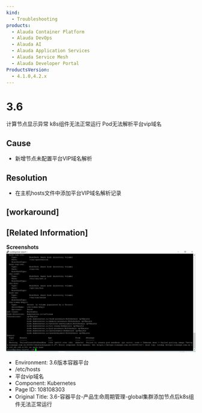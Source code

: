 ```yaml
---
kind:
  - Troubleshooting
products:
  - Alauda Container Platform
  - Alauda DevOps
  - Alauda AI
  - Alauda Application Services
  - Alauda Service Mesh
  - Alauda Developer Portal
ProductsVersion:
  - 4.1.0,4.2.x
---
```

<!-- A type of document that involves encountering a fault, diagnosing it, performing root cause analysis, and providing solutions. -->

# 3.6

计算节点显示异常 k8s组件无法正常运行 Pod无法解析平台vip域名

## Cause
- 新增节点未配置平台VIP域名解析

## Resolution
- 在主机hosts文件中添加平台VIP域名解析记录

## [workaround]

## [Related Information]
**Screenshots**
![image_1645254948237_71dlg.png](assets/3-6-rong-qi-ping-tai-chan-pin-sheng-ming-zhou-qi-guan-li-globalji-qun-tian-jia-j/image_1645254948237_71dlg.png)
- Environment: 3.6版本容器平台
- /etc/hosts
- 平台vip域名
- Component: Kubernetes
- Page ID: 108108303
- Original Title: 3.6-容器平台-产品生命周期管理-global集群添加节点后k8s组件无法正常运行
